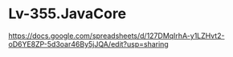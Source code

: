 # Lv-355.JavaCore

https://docs.google.com/spreadsheets/d/127DMqIrhA-y1LZHvt2-oD6YE8ZP-5d3oar46By5jJQA/edit?usp=sharing
